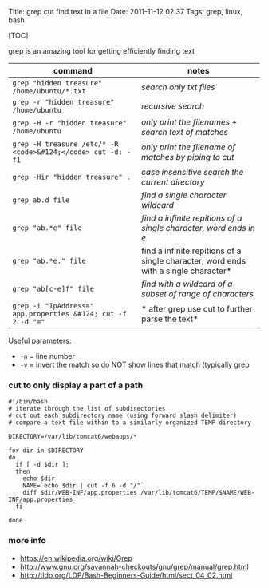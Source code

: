 Title: grep cut find text in a file
Date: 2011-11-12 02:37
Tags: grep, linux, bash

[TOC]

grep is an amazing tool for getting efficiently finding text

|command|notes|
|---|---|
|`grep "hidden treasure" /home/ubuntu/*.txt` | *search only txt files* |
|`grep -r "hidden treasure" /home/ubuntu` | *recursive search* |
|`grep -H -r "hidden treasure" /home/ubuntu`| *only print the filenames + search text of matches*|
|`grep -H treasure /etc/* -R <code>&#124;</code> cut -d: -f1`| *only print the filename of matches by piping to cut*|
|`grep -Hir "hidden treasure" .` | *case insensitive search the current directory*|
| `grep ab.d file` | *find a single character wildcard*|
| `grep "ab.*e" file`| *find a infinite repitions of a single character, word ends in e*|
| `grep "ab.*e." file` | find a infinite repitions of a single character, word ends with a single character* |
| `grep "ab[c-e]f" file `| *find with a wildcard of a subset of range of characters* |
| `grep -i "IpAddress=" app.properties &#124; cut -f 2 -d "=" `| * after grep use cut to further parse the text* |


Useful parameters:
- `-n` = line number
- `-v` = invert the match so do NOT show lines that match (typically grep

### cut to only display a part of a path

    #!/bin/bash
    # iterate through the list of subdirectories
    # cut out each subdirectory name (using forward slash delimiter)
    # compare a text file within to a similarly organized TEMP directory
    
    DIRECTORY=/var/lib/tomcat6/webapps/*
    
    for dir in $DIRECTORY
    do
      if [ -d $dir ];
      then
        echo $dir
        NAME=`echo $dir | cut -f 6 -d "/"`
        diff $dir/WEB-INF/app.properties /var/lib/tomcat6/TEMP/$NAME/WEB-INF/app.properties
      fi
    
    done
    
### more info
- <https://en.wikipedia.org/wiki/Grep>
- <http://www.gnu.org/savannah-checkouts/gnu/grep/manual/grep.html>
- <http://tldp.org/LDP/Bash-Beginners-Guide/html/sect_04_02.html>
